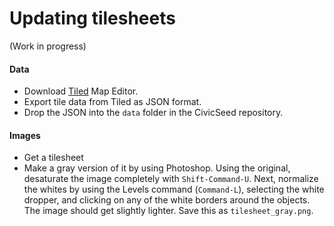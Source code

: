 # Updating tilesheets

(Work in progress)
#### Data

* Download [Tiled](http://www.mapeditor.org/) Map Editor.
* Export tile data from Tiled as JSON format.
* Drop the JSON into the `data` folder in the CivicSeed repository.

#### Images

* Get a tilesheet
* Make a gray version of it by using Photoshop. Using the original, desaturate the image completely with `Shift-Command-U`. Next, normalize the whites by using the Levels command (`Command-L`), selecting the white dropper, and clicking on any of the white borders around the objects. The image should get slightly lighter. Save this as `tilesheet_gray.png`.
